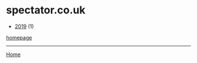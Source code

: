 # spectator.co.uk

  * [2019](./spectator-co-uk-2019.md) (1)

[homepage](https://www.spectator.co.uk/)

----

[Home](../index.md)
